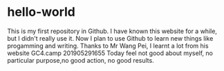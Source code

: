 # hello-world
This is my first repository in Github.
I have known this website for a while, but I didn't really use it. Now I plan to use Github to learn new things like progamming and writing.
Thanks to Mr Wang Pei, I learnt a lot from his website GC4.camp
201905291655
Today feel not good about myself, no particular purpose,no good action, no good results.
